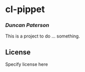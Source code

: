 # cl-pippet
### _Duncan Paterson_

This is a project to do ... something.

## License

Specify license here

